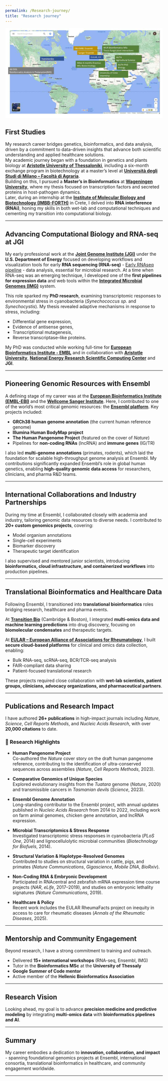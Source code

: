 ```yaml
---
permalink: /Research-journey/
title: "Research journey"
---
```


![Map of My Journey](/assets/images/me_map.jpg)

## First Studies
My research career bridges genetics, bioinformatics, and data analysis, driven by a commitment to data-driven insights that advance both scientific understanding and applied healthcare solutions.  
My academic journey began with a foundation in genetics and plants biology at **[Aristotle University of Thessaloniki](https://www.auth.gr/en/)**, including a six-month exchange program in biotechnology at a master’s level at **[Università degli Studi di Milano – Facoltà di Agraria](https://www.unimi.it/en)**.  
Building on this, I pursued a **Master’s in Bioinformatics** at **[Wageningen University](https://www.wur.nl/en.htm)**, where my thesis focused on transcription factors and secreted proteins in host-pathogen dynamics.  
Later, during an internship at the **[Institute of Molecular Biology and Biotechnology (IMBB-FORTH)](https://imbb.forth.gr/en/home/)** in Crete, I delved into **RNA interference (RNAi)**, honing my skills in both wet-lab and computational techniques and cementing my transition into computational biology.  

---

## Advancing Computational Biology and RNA-seq at JGI
My early professional work at the **[Joint Genome Institute (JGI)](https://jgi.doe.gov/)** under the **U.S. Department of Energy** focused on developing workflows and visualization tools for early **RNA sequencing (RNA-seq)** - [Early RNAseq pipeline](https://escholarship.org/content/qt0fz7q27j/qt0fz7q27j.pdf) - data analysis, essential for microbial research.  At a time when RNA-seq was an emerging technique, I developed one of the **first pipelines for expression data** and web tools within the **[Integrated Microbial Genomes (IMG)](https://img.jgi.doe.gov/)** system. 

This role sparked my **PhD research**, examining transcriptomic responses to environmental stress in cyanobacteria (*Synechococcus sp.* and *Synechocystis*). My thesis revealed adaptive mechanisms in response to stress, including:  
- Differential gene expression,  
- Evidence of antisense genes,  
- Transcriptional mutagenesis,  
- Reverse transcriptase–like proteins.  

My PhD was conducted while working full-time for **[European Bioinformatics Institute - EMBL](https://www.ebi.ac.uk/)** and in collaboration with **[Aristotle University](https://www.auth.gr/en/school/bio-en/)**, **[National Energy Research Scientific Computing Center](http://nersc.gov/)** and **JGI**.  

---

## Pioneering Genomic Resources with Ensembl
A defining stage of my career was at the **[European Bioinformatics Institute (EMBL-EBI)](https://www.ebi.ac.uk/)** and the **[Wellcome Sanger Institute](https://www.sanger.ac.uk/)**. Here, I contributed to one of the world’s most critical genomic resources: the **[Ensembl platform](https://www.ensembl.org/)**. Key projects included:  

- **GRCh38 human genome annotation** (the current human reference genome)  
- **Illumina Human BodyMap project**  
- **The Human Pangenome Project** (featured on the cover of *Nature*)  
- Pipelines for **non-coding RNAs** (lncRNA) and **immune genes** (IG/TR)  

I also led **multi-genome annotations** (primates, rodents), which laid the foundation for scalable high-throughput genome analysis at Ensembl. My contributions significantly expanded Ensembl’s role in global human genetics, enabling **high-quality genomic data access** for researchers, clinicians, and pharma R&D teams.  

---

## International Collaborations and Industry Partnerships
During my time at Ensembl, I collaborated closely with academia and industry, tailoring genomic data resources to diverse needs. I contributed to **20+ custom genomics projects**, covering:  
- Model organism annotations  
- Single-cell experiments  
- Biomarker discovery  
- Therapeutic target identification  

I also supervised and mentored junior scientists, introducing **bioinformatics, cloud infrastructure, and containerized workflows** into production pipelines.  

---

## Translational Bioinformatics and Healthcare Data
Following Ensembl, I transitioned into **translational bioinformatics** roles bridging research, healthcare and pharma events.  

At **[Transition Bio](https://www.transition.bio/)** (Cambridge & Boston), I integrated **multi-omics data and machine learning predictions** into drug discovery, focusing on **biomolecular condensates** and therapeutic targets.  

At **[EULAR – European Alliance of Associations for Rheumatology](https://www.eular.org/)**, I built **secure cloud-based platforms** for clinical and omics data collection, enabling:  
- Bulk RNA-seq, scRNA-seq, BCR/TCR-seq analysis  
- FAIR-compliant data sharing  
- Patient-focused translational research  

These projects required close collaboration with **wet-lab scientists, patient groups, clinicians, advocacy organizations, and pharmaceutical partners**.  

---

## Publications and Research Impact

I have authored **26+ publications** in high-impact journals including *Nature*, *Science*, *Cell Reports Methods*, and *Nucleic Acids Research*, with over **20,000 citations** to date.

### 🔬 Research Highlights

- **Human Pangenome Project**  
  Co-authored the *Nature* cover story on the draft human pangenome reference, contributing to the identification of ultra-conserved sequences across assemblies (*Nature*, *Cell Reports Methods*, 2023).

- **Comparative Genomics of Unique Species**  
  Explored evolutionary insights from the *Tuatara* genome (*Nature*, 2020) and transmissible cancers in *Tasmanian devils* (*Science*, 2023).

- **Ensembl Genome Annotation**  
  Long-standing contributor to the Ensembl project, with annual updates published in *Nucleic Acids Research* from 2014 to 2022, including work on farm animal genomes, chicken gene annotation, and lncRNA expression.

- **Microbial Transcriptomics & Stress Response**  
  Investigated transcriptomic stress responses in cyanobacteria (*PLoS One*, 2014) and lignocellulolytic microbial communities (*Biotechnology for Biofuels*, 2014).

- **Structural Variation & Haplotype-Resolved Genomes**  
  Contributed to studies on structural variation in cattle, pigs, and primates (*Nature Communications*, *Gigascience*, *Mobile DNA*, *BioRxiv*).

- **Non-Coding RNA & Embryonic Development**  
  Participated in RNAcentral and zebrafish mRNA expression time course projects (*NAR*, *eLife*, 2017–2019), and studies on embryonic lethality signatures (*Nature Communications*, 2019).

- **Healthcare & Policy**  
  Recent work includes the EULAR RheumaFacts project on inequity in access to care for rheumatic diseases (*Annals of the Rheumatic Diseases*, 2025).

---

## Mentorship and Community Engagement
Beyond research, I have a strong commitment to training and outreach.  

- Delivered **15+ international workshops** (RNA-seq, Ensembl, IMG)  
- Tutor in the **Bioinformatics MSc** at the **University of Thessaly**  
- **Google Summer of Code mentor**  
- Active member of the **Hellenic Bioinformatics Association**  

---

## Research Vision
Looking ahead, my goal is to advance **precision medicine and predictive modeling** by integrating **multi-omics data** with **bioinformatics pipelines and AI**.  

--- 

## Summary
My career embodies a dedication to **innovation, collaboration, and impact** - spanning foundational genomics projects at Ensembl, international consortia, translational bioinformatics in healthcare, and community engagement worldwide.  

---

